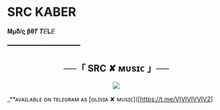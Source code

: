 # SRC KABER
𝚳𝛍𝛅𝛪𝛓 𝛃𝛉𝜯 𝜯𝛦𝐋𝛦  

━━━━━━━━━━━━━━━━━━━━

<h2 align="center">
    ──「 SRC ✘ ᴍᴜsɪᴄ 」──
</h2>

<p align="center">
  <img src="https://telegra.ph/file/ca3507b28c6f7a98aa214.jpg">
</p>

_**ᴀᴠᴀɪʟᴀʙʟᴇ ᴏɴ ᴛᴇʟᴇɢʀᴀᴍ ᴀs [ᴏʟɪᴠɪᴀ ✘ ᴍᴜsɪᴄ]([https://t.me/VIVIVIVVIV2]
